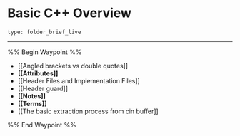 # Basic C++ Overview
 
```ccard
type: folder_brief_live
```
 
---

%% Begin Waypoint %%
- [[Angled brackets vs double quotes]]
- **[[Attributes]]**
- [[Header Files and Implementation Files]]
- [[Header guard]]
- **[[Notes]]**
- **[[Terms]]**
- [[The basic extraction process from cin buffer]]

%% End Waypoint %%